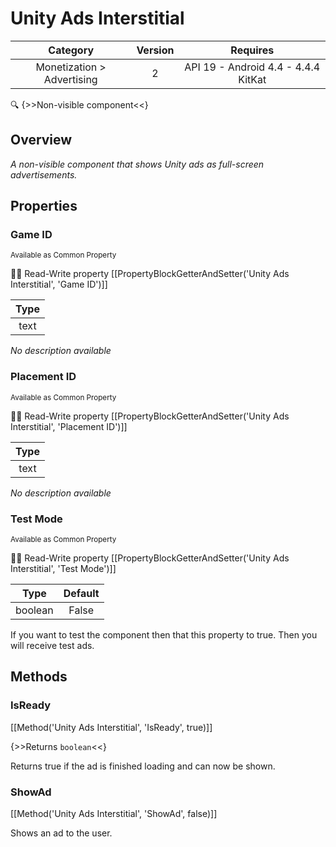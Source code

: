 # Unity Ads Interstitial

| Category | Version | Requires |
|:--------:|:-------:|:--------:|
|Monetization > Advertising|2|API 19 - Android 4.4 - 4.4.4 KitKat|

:mag: {>>Non-visible component<<}

## Overview

_A non-visible component that shows Unity ads as full-screen advertisements._

## Properties

### Game ID

<small>Available as Common Property</small>

:eyes::pencil: Read-Write property
[[PropertyBlockGetterAndSetter('Unity Ads Interstitial', 'Game ID')]]

| Type |
|:----:|
|text|

_No description available_

### Placement ID

<small>Available as Common Property</small>

:eyes::pencil: Read-Write property
[[PropertyBlockGetterAndSetter('Unity Ads Interstitial', 'Placement ID')]]

| Type |
|:----:|
|text|

_No description available_

### Test Mode

<small>Available as Common Property</small>

:eyes::pencil: Read-Write property
[[PropertyBlockGetterAndSetter('Unity Ads Interstitial', 'Test Mode')]]

| Type | Default |
|:----:|:-------:|
|boolean|False|

If you want to test the component then that this property to true. Then you will receive test ads.

## Methods

### IsReady



[[Method('Unity Ads Interstitial', 'IsReady', true)]]

{>>Returns `boolean`<<}


Returns true if the ad is finished loading and can now be shown.

### ShowAd



[[Method('Unity Ads Interstitial', 'ShowAd', false)]]

Shows an ad to the user.